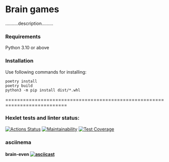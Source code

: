 # Brain games

..........description.........


### Requirements
Python 3.10 or above

### Installation
Use following commands for installing:


	poetry install
	poetry build
	python3 -m pip install dist/*.whl


===========================================================================

### Hexlet tests and linter status:
[![Actions Status](https://github.com/Julian6262/python-project-49/workflows/hexlet-check/badge.svg)](https://github.com/Julian6262/python-project-49/actions)
[![Maintainability](https://api.codeclimate.com/v1/badges/43ff2c2a38821fd8bd90/maintainability)](https://codeclimate.com/github/Julian6262/python-project-49/maintainability)
[![Test Coverage](https://api.codeclimate.com/v1/badges/43ff2c2a38821fd8bd90/test_coverage)](https://codeclimate.com/github/Julian6262/python-project-49/test_coverage)




### asciinema

#### brain-even [![asciicast](https://asciinema.org/a/547487.svg)](https://asciinema.org/a/547487)
